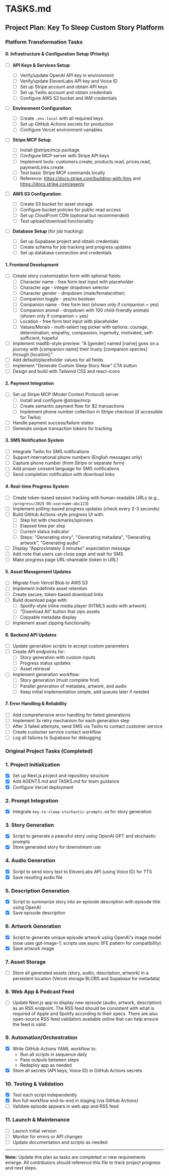 # TASKS.md

## Project Plan: Key To Sleep Custom Story Platform

### Platform Transformation Tasks

#### 0. Infrastructure & Configuration Setup (Priority)

- [ ] **API Keys & Services Setup**:

  - [ ] Verify/update OpenAI API key in environment
  - [ ] Verify/update ElevenLabs API key and Voice ID
  - [ ] Set up Stripe account and obtain API keys
  - [ ] Set up Twilio account and obtain credentials
  - [ ] Configure AWS S3 bucket and IAM credentials

- [ ] **Environment Configuration**:

  - [ ] Create `.env.local` with all required keys
  - [ ] Set up GitHub Actions secrets for production
  - [ ] Configure Vercel environment variables

- [ ] **Stripe MCP Setup**:

  - [ ] Install @stripe/mcp package
  - [ ] Configure MCP server with Stripe API keys
  - [ ] Implement tools: customers.create, products.read, prices.read, paymentLinks.create
  - [ ] Test basic Stripe MCP commands locally
  - [ ] Reference: https://docs.stripe.com/building-with-llms and https://docs.stripe.com/agents

- [ ] **AWS S3 Configuration**:

  - [ ] Create S3 bucket for asset storage
  - [ ] Configure bucket policies for public read access
  - [ ] Set up CloudFront CDN (optional but recommended)
  - [ ] Test upload/download functionality

- [ ] **Database Setup** (for job tracking):
  - [ ] Set up Supabase project and obtain credentials
  - [ ] Create schema for job tracking and progress updates
  - [ ] Set up database connection and credentials

#### 1. Frontend Development

- [ ] Create story customization form with optional fields:
  - [ ] Character name - free form text input with placeholder
  - [ ] Character age - integer dropdown selector
  - [ ] Character gender - dropdown (male/female/other)
  - [ ] Companion toggle - yes/no boolean
  - [ ] Companion name - free form text (shown only if companion = yes)
  - [ ] Companion animal - dropdown with 100 child-friendly animals (shown only if companion = yes)
  - [ ] Location - free form text input with placeholder
  - [ ] Values/Morals - multi-select tag picker with options: courage, determination, empathy, compassion, ingenuity, motivated, self-sufficient, hopeful
- [ ] Implement madlib-style preview: "A [gender] named [name] goes on a journey with [companion name] their trusty [companion species] through [location]."
- [ ] Add default/placeholder values for all fields
- [ ] Implement "Generate Custom Sleep Story Now" CTA button
- [ ] Design and build with Tailwind CSS and react-icons

#### 2. Payment Integration

- [ ] Set up Stripe MCP (Model Context Protocol) server
  - [ ] Install and configure @stripe/mcp
  - [ ] Create semantic payment flow for $2 transactions
  - [ ] Implement phone number collection in Stripe checkout (if accessible for Twilio)
- [ ] Handle payment success/failure states
- [ ] Generate unique transaction tokens for tracking

#### 3. SMS Notification System

- [ ] Integrate Twilio for SMS notifications
- [ ] Support international phone numbers (English messages only)
- [ ] Capture phone number (from Stripe or separate form)
- [ ] Add proper consent language for SMS notifications
- [ ] Send completion notification with download links

#### 4. Real-time Progress System

- [ ] Create token-based session tracking with human-readable URLs (e.g., `/progress/2025-05-username-abc123`)
- [ ] Implement polling-based progress updates (check every 2-3 seconds)
- [ ] Build GitHub Actions-style progress UI with:
  - [ ] Step list with checkmarks/spinners
  - [ ] Elapsed time per step
  - [ ] Current status indicator
  - [ ] Steps: "Generating story", "Generating metadata", "Generating artwork", "Generating audio"
- [ ] Display "Approximately 3 minutes" expectation message
- [ ] Add note that users can close page and wait for SMS
- [ ] Make progress page URL-shareable (token in URL)

#### 5. Asset Management Updates

- [ ] Migrate from Vercel Blob to AWS S3
- [ ] Implement indefinite asset retention
- [ ] Create secure, token-based download links
- [ ] Build download page with:
  - [ ] Spotify-style inline media player (HTML5 audio with artwork)
  - [ ] "Download All" button that zips assets
  - [ ] Copyable metadata display
- [ ] Implement asset zipping functionality

#### 6. Backend API Updates

- [ ] Update generation scripts to accept custom parameters
- [ ] Create API endpoints for:
  - [ ] Story generation with custom inputs
  - [ ] Progress status updates
  - [ ] Asset retrieval
- [ ] Implement generation workflow:
  - [ ] Story generation (must complete first)
  - [ ] Parallel generation of metadata, artwork, and audio
  - [ ] Keep initial implementation simple, add queues later if needed

#### 7. Error Handling & Reliability

- [ ] Add comprehensive error handling for failed generations
- [ ] Implement 3x retry mechanism for each generation step
- [ ] After 3 failed attempts, send SMS via Twilio to contact customer service
- [ ] Create customer service contact workflow
- [ ] Log all failures to Supabase for debugging

### Original Project Tasks (Completed)

### 1. Project Initialization

- [x] Set up Next.js project and repository structure
- [x] Add AGENTS.md and TASKS.md for team guidance
- [x] Configure Vercel deployment

### 2. Prompt Integration

- [x] Integrate `key-to-sleep-stochastic-prompts.md` for story generation

### 3. Story Generation

- [x] Script to generate a peaceful story using OpenAI GPT and stochastic prompts
- [x] Store generated story for downstream use

### 4. Audio Generation

- [x] Script to send story text to ElevenLabs API (using Voice ID) for TTS
- [x] Save resulting audio file

### 5. Description Generation

- [x] Script to summarize story into an episode description with episode title using OpenAI
- [x] Save episode description

### 6. Artwork Generation

- [x] Script to generate unique episode artwork using OpenAI's image model (now uses gpt-image-1; scripts use async IIFE pattern for compatibility)
- [x] Save artwork image

### 7. Asset Storage

- [ ] Store all generated assets (story, audio, description, artwork) in a persistent location (Vercel storage BLOBS and Supabase for metadata)

### 8. Web App & Podcast Feed

- [ ] Update Next.js app to display new episode (audio, artwork, description) as an RSS endpoint. The RSS feed should be consistent with what is required of Apple and Spotify according to their specs. There are also open-source RSS feed validators available online that can help ensure the feed is valid.

### 9. Automation/Orchestration

- [x] Write GitHub Actions YAML workflow to:
  - Run all scripts in sequence daily
  - Pass outputs between steps
  - Redeploy app as needed
- [x] Store all secrets (API keys, Voice ID) in GitHub Actions secrets

### 10. Testing & Validation

- [x] Test each script independently
- [x] Run full workflow end-to-end in staging (via GitHub Actions)
- [ ] Validate episode appears in web app and RSS feed

### 11. Launch & Maintenance

- [ ] Launch initial version
- [ ] Monitor for errors or API changes
- [ ] Update documentation and scripts as needed

---

**Note:** Update this plan as tasks are completed or new requirements emerge. All contributors should reference this file to track project progress and next steps.
